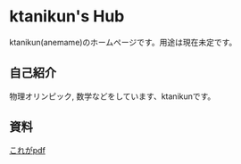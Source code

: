 # ktanikun's Hub

ktanikun(anemame)のホームページです。用途は現在未定です。

## 自己紹介

物理オリンピック, 数学などをしています、ktanikunです。<br>

## 資料


[これがpdf](/pdfs/test.pdf)